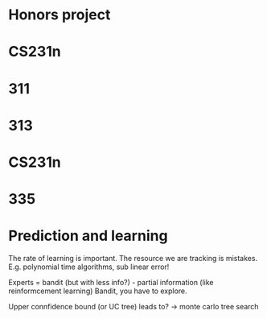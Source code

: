 # Honors project



# CS231n

# 311



# 313




# CS231n


 
# 335




# Prediction and learning

The rate of learning is important. The resource we are tracking is mistakes. E.g. polynomial time algorithms, sub linear error!

Experts = bandit (but with less info?) - partial information (like reinformcement learning)
Bandit, you have to explore.

Upper connfidence bound (or UC tree) leads to? -> monte carlo tree search
